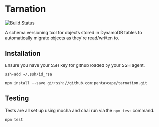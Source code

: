 # Tarnation

[![Build Status](https://travis-ci.org/pentascape/tarnation.svg?branch=master)](https://travis-ci.org/pentascape/tarnation)

A schema versioning tool for objects stored in DynamoDB tables to automatically migrate objects as they're read/written to.


## Installation

Ensure you have your SSH key for github loaded by your SSH agent.

```console
ssh-add ~/.ssh/id_rsa
```

```console
npm install --save git+ssh://github.com:pentascape/tarnation.git
```


## Testing

Tests are all set up using mocha and chai run via the `npm test` command.

```console
npm test
```
